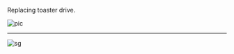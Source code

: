 
Replacing toaster drive.


![pic](http://eagle.fish.washington.edu/cnidarian/skitch/Alanine_and_sr320_nb-2018_201698CB.png)

---

![sg](http://eagle.fish.washington.edu/cnidarian/skitch/Space_Gremlin_and_New_File_and_Alanine_2016991D.png)
